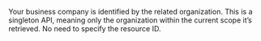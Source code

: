 Your business company is identified by the related organization. This is a singleton API, meaning only the organization within the current scope it’s retrieved. No need to specify the resource ID.
